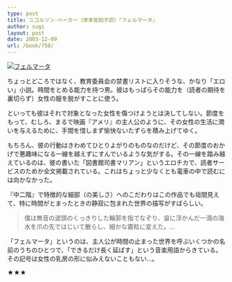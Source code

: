 ```yaml
---
type: post
title: ニコルソン･ベーカー（岸本佐知子訳）『フェルマータ』
author: sugi
layout: post
date: 2003-12-09
url: /book/758/
---
```

<a href="http://www.amazon.co.jp/exec/obidos/ASIN/4560071241/chezsugi-22/ref=nosim/" onclick="_gaq.push(['_trackEvent', 'outbound-article', 'http://www.amazon.co.jp/exec/obidos/ASIN/4560071241/chezsugi-22/ref=nosim/', '']);" name="amazletlink" target="_blank"><img src="http://i0.wp.com/ec2.images-amazon.com/images/I/41AH6CMPPEL.SL160.jpg?w=660" alt="フェルマータ" class="alignleft" data-recalc-dims="1" /></a>

ちょっとどころではなく、教育委員会の禁書リストに入りそうな、かなり「エロい」小説。時間をとめる能力を持つ男。彼はもっぱらその能力を（読者の期待を裏切らず）女性の服を脱がすことに使う。

といっても彼はそれで対象となった女性を傷つけようとは決してしない。節度をもって、むしろ、まるで映画『アメリ』の主人公のように、その女性の生活に潤いを与えるために、手間を惜しまず愉快ないたずらを積み上げてゆく。

もちろん、彼の行動はきわめてひとりよがりのものなのだけど、その節度のおかげで悪趣味になる一線を越えずにすんでいるような気がする。その一線を踏み越えているのは、彼の書いた「図書館司書マリアン」というエロチカで、読者サービスのためか全文掲載されている。これはちょっと少なくとも電車の中で読むには向かなかった。

『中二階』で特徴的な細部（の美しさ）へのこだわりはこの作品でも垣間見えて、特に時間がとまったときの静寂に包まれた世界の描写がすばらしい。

> 僕は無音の波頭のくっきりした輪郭を指でなぞり、宙に浮かんだ一滴の海水を爪の先ではじいて散らし、細かな霧粒に変えた。...

「フェルマータ」というのは、主人公が時間の止まった世界を呼ぶいくつかの名前のうちのひとつで、「できるだけ長く延ばす」という音楽用語からきている。その記号は女性の乳房の形に似みえないこともない...。

★★★

